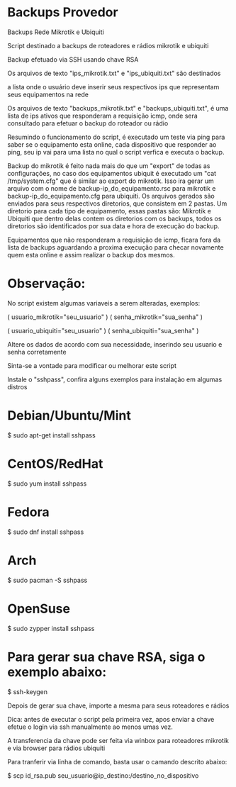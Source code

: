 # Backups Provedor

Backups Rede Mikrotik e Ubiquiti

Script destinado a backups de roteadores e rádios mikrotik e ubiquiti

Backup efetuado via SSH usando chave RSA

Os arquivos de texto "ips_mikrotik.txt" e "ips_ubiquiti.txt" são destinados

a lista onde o usuário deve inserir seus respectivos ips que representam seus equipamentos na rede

Os arquivos de texto "backups_mikrotik.txt" e "backups_ubiquiti.txt", é uma lista de ips ativos que responderam a requisição icmp, onde sera consultado para efetuar o backup do roteador ou rádio

Resumindo o funcionamento do script, é executado um teste via ping para saber se o equipamento esta online, cada dispositivo que responder ao ping, seu ip vai para uma lista no qual o script verfica e executa o backup.

Backup do mikrotik é feito nada mais do que um "export" de todas as configurações, no caso dos equipamentos ubiquit
é executado um "cat /tmp/system.cfg" que é similar ao export do mikrotik. Isso ira gerar um arquivo com o nome de backup-ip_do_equipamento.rsc para mikrotik e backup-ip_do_equipamento.cfg para ubiquiti. Os arquivos gerados são
enviados para seus respectivos diretorios, que consistem em 2 pastas. Um diretorio para cada tipo de equipamento,
essas pastas são: Mikrotik e Ubiquiti que dentro delas contem os diretorios com os backups, todos os diretorios são
identificados por sua data e hora de execução do backup.

Equipamentos que não responderam a requisição de icmp, ficara fora da lista de backups aguardando a proxima execução para
checar novamente quem esta online e assim realizar o backup dos mesmos.

# Observação:
No script existem algumas variaveis a serem alteradas, exemplos:

( usuario_mikrotik="seu_usuario" ) ( senha_mikrotik="sua_senha" )

( usuario_ubiquiti="seu_usuario" ) ( senha_ubiquiti="sua_senha" )

Altere os dados de acordo com sua necessidade, inserindo seu usuario e senha corretamente

Sinta-se a vontade para modificar ou melhorar este script

Instale o "sshpass", confira alguns exemplos para instalação em algumas distros

# Debian/Ubuntu/Mint
$ sudo apt-get install sshpass

# CentOS/RedHat
$ sudo yum install sshpass

# Fedora
$ sudo dnf install sshpass

# Arch
$ sudo pacman -S sshpass

# OpenSuse
$ sudo zypper install sshpass

# Para gerar sua chave RSA, siga o exemplo abaixo:

$ ssh-keygen

Depois de gerar sua chave, importe a mesma para seus roteadores e rádios

Dica: antes de executar o script pela primeira vez, apos enviar a chave efetue o login via ssh manualmente ao menos umas vez.

A transferencia da chave pode ser feita via winbox para roteadores mikrotik e via browser para rádios ubiquiti

Para tranferir via linha de comando, basta usar o camando descrito abaixo:

$ scp id_rsa.pub seu_usuario@ip_destino:/destino_no_dispositivo
